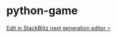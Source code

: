 # python-game

[Edit in StackBlitz next generation editor ⚡️](https://stackblitz.com/~/github.com/sp12102001/python-game)